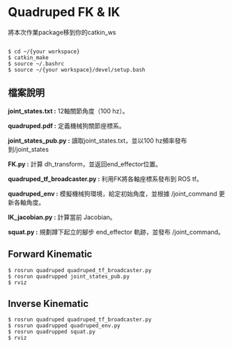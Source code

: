 # Quadruped FK & IK

將本次作業package移到你的catkin_ws

```

$ cd ~/{your workspace}
$ catkin_make
$ source ~/.bashrc
$ source ~/{your workspace}/devel/setup.bash
```

## 檔案說明
**joint_states.txt :**  12軸關節角度（100 hz）。

**quadruped.pdf :** 定義機械狗關節座標系。

**joint_states_pub.py :**   讀取joint_states.txt，並以100 hz頻率發布到/joint_states

**FK.py :** 計算 dh_transform，並返回end_effector位置。

**quadruped_tf_broadcaster.py :**   利用FK將各軸座標系發布到 ROS tf。

**quadruped_env :** 模擬機械狗環境，給定初始角度，並根據 /joint_command 更新各軸角度。

**IK_jacobian.py :**    計算當前 Jacobian。

**squat.py :**  規劃蹲下起立的腳步 end_effector 軌跡，並發布 /joint_command。

## Forward Kinematic
```
$ rosrun quadruped quadruped_tf_broadcaster.py
$ rosrun quadrupped joint_states_pub.py
$ rviz
```
## Inverse Kinematic
```
$ rosrun quadruped quadruped_tf_broadcaster.py
$ rosrun quadrupped quadruped_env.py
$ rosrun quadrupped squat.py
$ rviz
```

